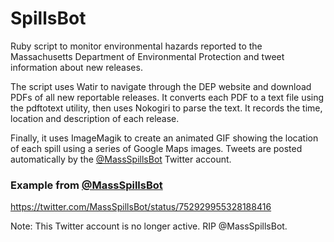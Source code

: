 # SpillsBot
Ruby script to monitor environmental hazards reported to the Massachusetts Department of Environmental Protection and tweet information about new releases.

The script uses Watir to navigate through the DEP website and download PDFs of all new reportable releases. It converts each PDF to a text file using the pdftotext utility, then uses Nokogiri to parse the text. It records the time, location and description of each release.

Finally, it uses ImageMagik to create an animated GIF showing the location of each spill using a series of Google Maps images. Tweets are posted automatically by the [@MassSpillsBot](https://twitter.com/MassSpillsBot) Twitter account.

### Example from [@MassSpillsBot](https://twitter.com/MassSpillsBot)

https://twitter.com/MassSpillsBot/status/752929955328188416

Note: This Twitter account is no longer active. RIP @MassSpillsBot.
